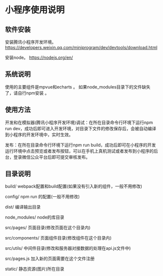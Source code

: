 # 小程序使用说明

## 软件安装

安装腾讯小程序开发环境。
https://developers.weixin.qq.com/miniprogram/dev/devtools/download.html


安装node。
https://nodejs.org/en/


## 系统说明

使用的主要组件是mpvue和echarts 。 如果node_modules目录下的文件缺失了，请自行npm安装 。


## 使用方法

开发和在模拟器(腾讯小程序开发环境)调试：在所在目录命令行环境下运行npm run dev，成功后即可进入开发环境，对目录下文件的修改保存后，会被自动编译到小程序的开发环境中，实时生效。


发布：在所在目录命令行环境下运行npm run build，成功后即可在小程序的开发运行环境中点击预览或者发布按钮，可以在手机上真机测试或者发布到小程序的后台，登录微信公众平台后即可提交审核发布。

## 目录说明

build/   webpack配置和build配置(如果没有引入新的组件，一般不用修改)

config/ npm run 的配置(一般不用修改)

dist/   编译输出目录

node_modules/  node的库目录

src/pages/  页面目录(修改页面在这个目录内)

src/components/  页面组件目录(修改组件在这个目录内)

src/utils/  中间件目录(修改和服务器对接数据的处理在api.js文件中)

src/pages.js  加入新的页面需要在这个文件注册

static/ 静态资源(图片)所在目录


